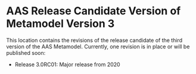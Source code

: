 # AAS  Release Candidate Version of Metamodel Version 3
This location contains the revisions of the release candidate of the third version of the AAS Metamodel. Currently, one revision is in place or will be published soon:
- Release 3.0RC01: Major release from 2020
